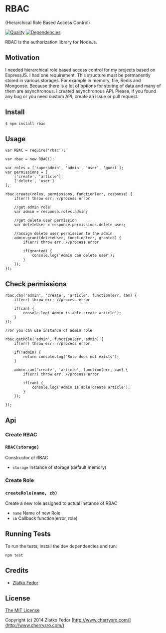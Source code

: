 # RBAC 
(Hierarchical Role Based Access Control)

[![Quality](https://codeclimate.com/github/seeden/rbac.png)](https://codeclimate.com/github/seeden/rbac/badges)
[![Dependencies](https://david-dm.org/seeden/rbac.png)](https://david-dm.org/seeden/rbac)

RBAC is the authorization library for NodeJs. 


## Motivation

I needed hierarchical role based access control for my projects based on ExpressJS. 
I had one requirement. This structure must be permanently stored in various storages. 
For example in memory, file, Redis and Mongoose. 
Because there is a lot of options for storing of data and many of them are asynchronous. 
I created asynchronous API. 
Please, if you found any bug or you need custom API, create an issue or pull request.


## Install

    $ npm install rbac


## Usage

    var RBAC = require('rbac');

    var rbac = new RBAC();

    var roles = ['superadmin', 'admin', 'user', 'guest'];
    var permissions = [
        ['create', 'article'], 
        ['delete', 'user']
    ];

    rbac.create(roles, permissions, function(err, response) {
        if(err) throw err; //process error

        //get admin role
        var admin = response.roles.admin;

        //get delete user permission
        var deleteUser = response.permissions.delete_user;

        //assign delete user permission to the admin
        admin.grant(deleteUser, function(err, granted) {
            if(err) throw err; //process error
            
            if(granted) {
                console.log('Admin can delete user');    
            }
        }); 
    });

## Check permissions

    rbac.can('admin', 'create', 'article', function(err, can) {
        if(err) throw err; //process error
            
        if(can) {
            console.log('Admin is able create article');    
        }
    });

    //or you can use instance of admin role

    rbac.getRole('admin', function(err, admin) {
        if(err) throw err; //process error

        if(!admin) {
            return console.log('Role does not exists');
        }

        admin.can('create', 'article', function(err, can) {
            if(err) throw err; //process error
            
            if(can) {
                console.log('Admin is able create article');    
            }
        }); 

    });

## Api 

### Create RBAC

### `RBAC(storage)`

Constructor of RBAC

* `storage` Instance of storage (default memory)


### Create Role

### `createRole(name, cb) `

Create a new role assigned to actual instance of RBAC

* `name` Name of new Role
* `cb` Callback function(error, role)



## Running Tests

To run the tests, install the dev dependencies and run:
    
    npm test


    
## Credits

  - [Zlatko Fedor](http://github.com/seeden)

## License

[The MIT License](http://opensource.org/licenses/MIT)

Copyright (c) 2014 Zlatko Fedor [http://www.cherrysro.com/](http://www.cherrysro.com/)